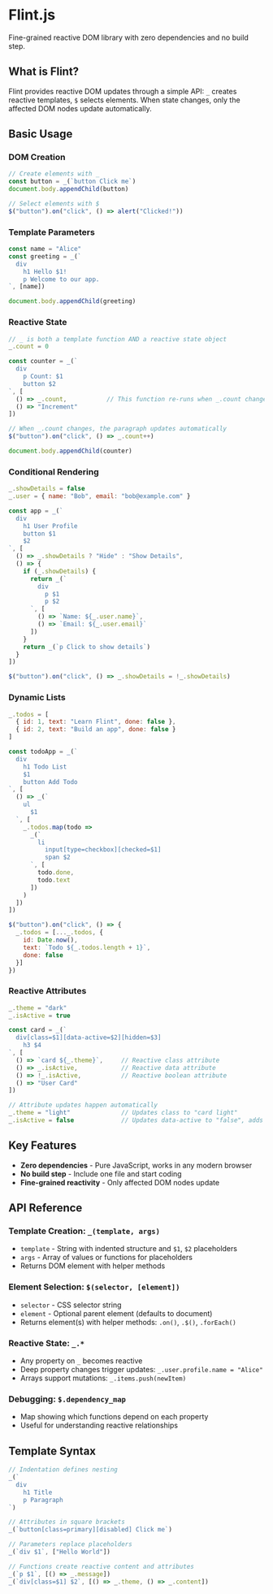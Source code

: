 # Flint.js

Fine-grained reactive DOM library with zero dependencies and no build step.

## What is Flint?

Flint provides reactive DOM updates through a simple API: `_` creates reactive templates, `$` selects elements. When state changes, only the affected DOM nodes update automatically.

## Basic Usage

### DOM Creation

```javascript
// Create elements with _
const button = _(`button Click me`)
document.body.appendChild(button)

// Select elements with $
$("button").on("click", () => alert("Clicked!"))
```

### Template Parameters

```javascript
const name = "Alice"
const greeting = _(`
  div
    h1 Hello $1!
    p Welcome to our app.
`, [name])

document.body.appendChild(greeting)
```

### Reactive State

```javascript
// _ is both a template function AND a reactive state object
_.count = 0

const counter = _(`
  div
    p Count: $1
    button $2
`, [
  () => _.count,           // This function re-runs when _.count changes
  () => "Increment"
])

// When _.count changes, the paragraph updates automatically
$("button").on("click", () => _.count++)

document.body.appendChild(counter)
```

### Conditional Rendering

```javascript
_.showDetails = false
_.user = { name: "Bob", email: "bob@example.com" }

const app = _(`
  div
    h1 User Profile
    button $1
    $2
`, [
  () => _.showDetails ? "Hide" : "Show Details",
  () => {
    if (_.showDetails) {
      return _(`
        div
          p $1
          p $2
      `, [
        () => `Name: ${_.user.name}`,
        () => `Email: ${_.user.email}`
      ])
    }
    return _(`p Click to show details`)
  }
])

$("button").on("click", () => _.showDetails = !_.showDetails)
```

### Dynamic Lists

```javascript
_.todos = [
  { id: 1, text: "Learn Flint", done: false },
  { id: 2, text: "Build an app", done: false }
]

const todoApp = _(`
  div
    h1 Todo List
    $1
    button Add Todo
`, [
  () => _(`
    ul
      $1
  `, [
    _.todos.map(todo => 
      _(`
        li
          input[type=checkbox][checked=$1]
          span $2
      `, [
        todo.done,
        todo.text
      ])
    )
  ])
])

$("button").on("click", () => {
  _.todos = [..._.todos, {
    id: Date.now(),
    text: `Todo ${_.todos.length + 1}`,
    done: false
  }]
})
```

### Reactive Attributes

```javascript
_.theme = "dark"
_.isActive = true

const card = _(`
  div[class=$1][data-active=$2][hidden=$3]
    h3 $4
`, [
  () => `card ${_.theme}`,     // Reactive class attribute
  () => _.isActive,            // Reactive data attribute  
  () => !_.isActive,           // Reactive boolean attribute
  () => "User Card"
])

// Attribute updates happen automatically
_.theme = "light"              // Updates class to "card light"
_.isActive = false             // Updates data-active to "false", adds hidden attribute
```

## Key Features

- **Zero dependencies** - Pure JavaScript, works in any modern browser
- **No build step** - Include one file and start coding
- **Fine-grained reactivity** - Only affected DOM nodes update

## API Reference

### Template Creation: `_(template, args)`
- `template` - String with indented structure and `$1`, `$2` placeholders
- `args` - Array of values or functions for placeholders
- Returns DOM element with helper methods

### Element Selection: `$(selector, [element])`
- `selector` - CSS selector string
- `element` - Optional parent element (defaults to document)
- Returns element(s) with helper methods: `.on()`, `.$()`, `.forEach()`

### Reactive State: `_.*`
- Any property on `_` becomes reactive
- Deep property changes trigger updates: `_.user.profile.name = "Alice"`
- Arrays support mutations: `_.items.push(newItem)`

### Debugging: `$.dependency_map`
- Map showing which functions depend on each property
- Useful for understanding reactive relationships

## Template Syntax

```javascript
// Indentation defines nesting
_(`
  div
    h1 Title
    p Paragraph
`)

// Attributes in square brackets
_(`button[class=primary][disabled] Click me`)

// Parameters replace placeholders
_(`div $1`, ["Hello World"])

// Functions create reactive content and attributes
_(`p $1`, [() => _.message])
_(`div[class=$1] $2`, [() => _.theme, () => _.content])
```